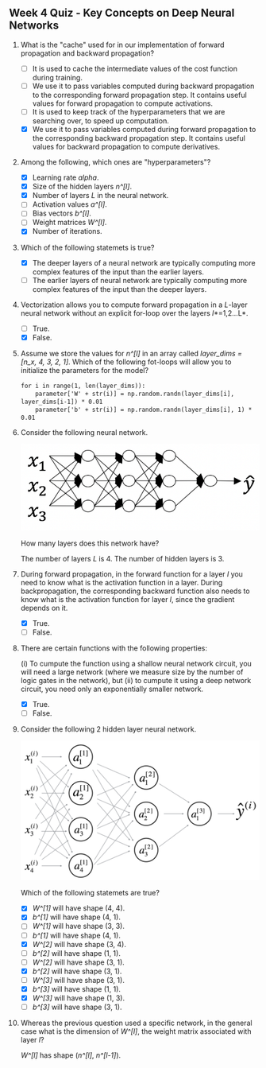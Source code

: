 ## Week 4 Quiz - Key Concepts on Deep Neural Networks

1. What is the "cache" used for in our implementation of forward propagation and
backward propagation?

    - [ ] It is used to cache the intermediate values of the cost function
      during training.
    - [ ] We use it to pass variables computed during backward propagation to
      the corresponding forward propagation step. It contains useful values for
      forward propagation to compute activations.
    - [ ] It is used to keep track of the hyperparameters that we are searching
      over, to speed up computation.
    - [x] We use it to pass variables computed during forward propagation to the
      corresponding backward propagation step. It contains useful values for
      backward propagation to compute derivatives.

2. Among the following, which ones are "hyperparameters"?

    - [x] Learning rate *alpha*.
    - [x] Size of the hidden layers *n^[l]*.
    - [x] Number of layers *L* in the neural network.
    - [ ] Activation values *a^[l]*.
    - [ ] Bias vectors *b^[l]*.
    - [ ] Weight matrices *W^[l]*.
    - [x] Number of iterations.

3. Which of the following statemets is true?

    - [x] The deeper layers of a neural network are typically computing more
      complex features of the input than the earlier layers.
    - [ ] The earlier layers of neural network are typically computing more
      complex features of the input than the deeper layers.

4. Vectorization allows you to compute forward propagation in a *L*-layer neural
   network without an explicit for-loop over the layers *l**=1,2...L*.

    - [ ] True.
    - [x] False.

5. Assume we store the values for *n^[l]* in an array called *layer_dims = [n_x,
4, 3, 2, 1]*. Which of the following fot-loops will allow you to initialize
the parameters for the model?

    ```python3
    for i in range(1, len(layer_dims)):
        parameter['W' + str(i)] = np.random.randn(layer_dims[i], layer_dims[i-1]) * 0.01
        parameter['b' + str(i)] = np.random.randn(layer_dims[i], 1) * 0.01
    ```

6. Consider the following neural network.

    ![neural-net](images/net1.png)

    How many layers does this network have?

    The number of layers *L* is 4. The number of hidden layers is 3.

7. During forward propagation, in the forward function for a layer *l* you need
to know what is the activation function in a layer. During backpropagation, the
corresponding backward function also needs to know what is the activation
function for layer *l*, since the gradient depends on it.

    - [x] True.
    - [ ] False.

8. There are certain functions with the following properties:

    (i) To cumpute the function using a shallow neural network circuit, you will
    need a large network (where we measure size by the number of logic gates in
    the network), but (ii) to cumpute it using a deep network circuit, you need
    only an exponentially smaller network.

    - [x] True.
    - [ ] False.

9. Consider the following 2 hidden layer neural network.

    ![neural-net](images/net2.png)

    Which of the following statemets are true?

    - [x] *W^[1]* will have shape (4, 4).
    - [x] *b^[1]* will have shape (4, 1).
    - [ ] *W^[1]* will have shape (3, 3).
    - [ ] *b^[1]* will have shape (4, 1).
    - [x] *W^[2]* will have shape (3, 4).
    - [ ] *b^[2]* will have shape (1, 1).
    - [ ] *W^[2]* will have shape (3, 1).
    - [x] *b^[2]* will have shape (3, 1).
    - [ ] *W^[3]* will have shape (3, 1).
    - [x] *b^[3]* will have shape (1, 1).
    - [x] *W^[3]* will have shape (1, 3).
    - [ ] *b^[3]* will have shape (3, 1).

10. Whereas the previous question used a specific network, in the general case
what is the dimension of *W^[l]*, the weight matrix associated with layer
*l*?

    *W^[l]* has shape (*n^[l]*, *n^[l-1]*).
